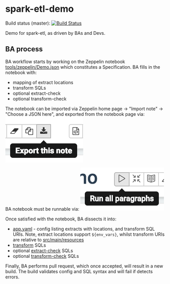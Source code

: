 spark-etl-demo
==============

Build status (master): [![Build Status](https://travis-ci.org/konrads/spark-etl-demo.svg?branch=master)](https://travis-ci.org/konrads/spark-etl-demo)

Demo for spark-etl, as driven by BAs and Devs.

BA process
----------

BA workflow starts by working on the Zeppelin notebook [tools/zeppelin/Demo.json](tools/zeppelin/Demo.json) which constitutes a Specification. BA fills in the notebook with:

* mapping of extract locations
* transform SQLs
* optional extract-check
* optional transform-check

The notebook can be imported via Zeppelin home page -> "Import note" -> "Choose a JSON here", and exported from the notebook page via:
![export-button](tools/image/export.png)

BA notebook must be runnable via:
![run-all-button](tools/image/run-all.png)

Once satisfied with the notebook, BA dissects it into:

* [app.yaml](src/main/resources/app.yaml) - config listing extracts with locations, and transform SQL URIs. Note, extract locations support `${env_vars}`, whilst transform URIs are relative to [src/main/resources](src/main/resources)
* [transform](src/main/resources/spark/transform) SQLs
* optional [extract-check](src/main/resources/spark/extract-check) SQLs
* optional [transform-check](src/main/resources/spark/transform-check) SQLs

Finally, BA performs pull request, which once accepted, will result in a new build. The build validates config and SQL syntax and will fail if detects errors.
